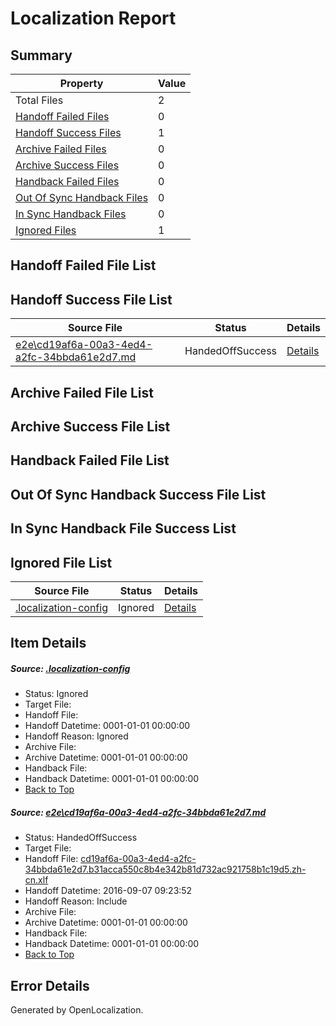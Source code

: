 # <a name='report-top'></a> Localization Report

## Summary
 Property | Value 
 -------- | ----- 
 Total Files | 2
[ Handoff Failed Files ](#handoff-failed-list)| 0
[ Handoff Success Files ](#handoff-success-list)| 1
[ Archive Failed Files ](#archive-failed-list)| 0
[ Archive Success Files ](#archive-success-list)| 0
[ Handback Failed Files ](#handback-failed-list)| 0
[ Out Of Sync Handback Files ](#outofsync-handback-success-list)| 0
[ In Sync Handback Files ](#insync-handback-success-list)| 0
[ Ignored Files ](#ignored-list)| 1

## <a name='handoff-failed-list'></a> Handoff Failed File List

## <a name='handoff-success-list'></a> Handoff Success File List
 Source File | Status | Details 
 ----------- | ------ | ------- 
 [e2e\cd19af6a-00a3-4ed4-a2fc-34bbda61e2d7.md](https://github.com/OpenLocalizationTestOrg/ol-test0/blob/c3347404ee0789c940205e167482dd949179b749/e2e/cd19af6a-00a3-4ed4-a2fc-34bbda61e2d7.md) | HandedOffSuccess | [Details](#84510bd98e622a8f8f882742b6dbdc6d94d139111)

## <a name='archive-failed-list'></a> Archive Failed File List

## <a name='archive-success-list'></a> Archive Success File List

## <a name='handback-failed-list'></a> Handback Failed File List

## <a name='outofsync-handback-success-list'></a> Out Of Sync Handback Success File List

## <a name='insync-handback-success-list'></a> In Sync Handback File Success List

## <a name='ignored-list'></a> Ignored File List
 Source File | Status | Details 
 ----------- | ------ | ------- 
 [.localization-config](https://github.com/OpenLocalizationTestOrg/ol-test0/blob/c3347404ee0789c940205e167482dd949179b749/.localization-config) | Ignored | [Details](#c268a05ecaa7ec85942ed632c29928ee5bd6da8d0)

## Item Details
##### <a name='c268a05ecaa7ec85942ed632c29928ee5bd6da8d0'></a> Source: [.localization-config](https://github.com/OpenLocalizationTestOrg/ol-test0/blob/c3347404ee0789c940205e167482dd949179b749/.localization-config)
* Status: Ignored
* Target File: 
* Handoff File: 
* Handoff Datetime: 0001-01-01 00:00:00
* Handoff Reason: Ignored
* Archive File: 
* Archive Datetime: 0001-01-01 00:00:00
* Handback File: 
* Handback Datetime: 0001-01-01 00:00:00
* [Back to Top](#report-top)

##### <a name='84510bd98e622a8f8f882742b6dbdc6d94d139111'></a> Source: [e2e\cd19af6a-00a3-4ed4-a2fc-34bbda61e2d7.md](https://github.com/OpenLocalizationTestOrg/ol-test0/blob/c3347404ee0789c940205e167482dd949179b749/e2e/cd19af6a-00a3-4ed4-a2fc-34bbda61e2d7.md)
* Status: HandedOffSuccess
* Target File: 
* Handoff File: [cd19af6a-00a3-4ed4-a2fc-34bbda61e2d7.b31acca550c8b4e342b81d732ac921758b1c19d5.zh-cn.xlf](https://github.com/OpenLocalizationTestOrg/ol-test0-handoff/blob/213a911a763757ac7dc2791d8ca4885450285654/ol-handoff/OpenLocalizationTestOrg/ol-test0-zhcn/yuwzho/ht/cd19af6a-00a3-4ed4-a2fc-34bbda61e2d7.b31acca550c8b4e342b81d732ac921758b1c19d5.zh-cn.xlf)
* Handoff Datetime: 2016-09-07 09:23:52
* Handoff Reason: Include
* Archive File: 
* Archive Datetime: 0001-01-01 00:00:00
* Handback File: 
* Handback Datetime: 0001-01-01 00:00:00
* [Back to Top](#report-top)


## Error Details

Generated by OpenLocalization.
